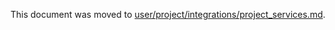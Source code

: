 This document was moved to [user/project/integrations/project_services.md](../user/project/integrations/project_services.md).
